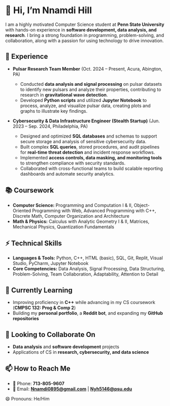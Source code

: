 # 👋 Hi, I’m Nnamdi Hill

I am a highly motivated Computer Science student at **Penn State University** with hands-on experience in **software development, data analysis, and research**. I bring a strong foundation in programming, problem-solving, and collaboration, along with a passion for using technology to drive innovation.

## 🔭 Experience

* **Pulsar Research Team Member** (Oct. 2024 – Present, Acura, Abington, PA)

  * Conducted **data analysis and signal processing** on pulsar datasets to identify new pulsars and analyze their properties, contributing to research in **gravitational wave detection**.
  * Developed **Python scripts** and utilized **Jupyter Notebook** to process, analyze, and visualize pulsar data, creating plots and graphs to illustrate key findings.

* **Cybersecurity & Data Infrastructure Engineer (Stealth Startup)** (Jun. 2023 – Sep. 2024, Philadelphia, PA)

  * Designed and optimized **SQL databases** and schemas to support secure storage and analysis of sensitive cybersecurity data.
  * Built complex **SQL queries**, stored procedures, and audit pipelines for **real-time threat detection** and incident response workflows.
  * Implemented **access controls, data masking, and monitoring tools** to strengthen compliance with security standards.
  * Collaborated with cross-functional teams to build scalable reporting dashboards and automate security analytics.


## 📚 Coursework

* **Computer Science:** Programming and Computation I & II, Object-Oriented Programming with Web, Advanced Programming with C++, Discrete Math, Computer Organization and Architecture
* **Math & Physics:** Calculus with Analytic Geometry I & II, Matrices, Mechanical Physics, Quantization Fundamentals


## ⚡ Technical Skills

* **Languages & Tools:** Python, C++, HTML (basic), SQL, Git, Replit, Visual Studio, PyCharm, Jupyter Notebook
* **Core Competencies:** Data Analysis, Signal Processing, Data Structuring, Problem-Solving, Team Collaboration, Adaptability, Attention to Detail


## 🌱 Currently Learning

* Improving proficiency in **C++** while advancing in my CS coursework (**CMPSC 132: Prog & Comp 2**)
* Building my **personal portfolio**, a **Reddit bot**, and expanding my **GitHub repositories**


## 💞️ Looking to Collaborate On

* **Data analysis** and **software development** projects
* Applications of CS in **research, cybersecurity, and data science**


## 📫 How to Reach Me

* 📱 Phone: **713-805-9607**
* 📧 Email: **[Nnamdi0895@gmail.com](mailto:Nnamdi0895@gmail.com)** | **[Nyh5146@psu.edu](mailto:Nyh5146@psu.edu)**


😄 Pronouns: He/Him


